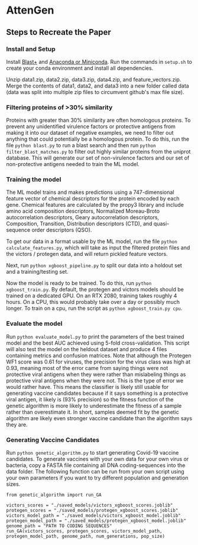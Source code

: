 # AttenGen


## Steps to Recreate the Paper
### Install and Setup
Install [Blast+](https://blast.ncbi.nlm.nih.gov/Blast.cgi?PAGE_TYPE=BlastDocs&DOC_TYPE=Download) and [Anaconda or Miniconda](https://docs.anaconda.com/anaconda/install/). Run the commands in `setup.sh` to create your conda environment and install all dependencies.

Unzip data1.zip, data2.zip, data3.zip, data4.zip, and feature_vectors.zip. Merge the contents of data1, data2, and data3 into a new folder called data (data was split into multiple zip files to circumvent github's max file size).

### Filtering proteins of >30% similarity
Proteins with greater than 30% similarity are often homologous proteins. To prevent any unidentified virulence factors or protective antigens from making it into our dataset of negative examples, we need to filter out anything that could potentially be a homologous protein. To do this, run the file `python blast.py` to run a blast search and then run `python filter_blast_matches.py` to filter out highly similar proteins from the uniprot database. This will generate our set of non-virulence factors and our set of non-protective antigens needed to train the ML model.

### Training the model
The ML model trains and makes predictions using a 747-dimensional feature vector of chemical descriptors for the protein encoded by each gene. Chemical features are calculated by the propy3 library and include amino acid composition descriptors, Normalized Moreau-Broto autocorrelation descriptors, Geary autocorrelation descriptors, Composition, Transition, Distribution descriptors (CTD), and quasi-sequence order descriptors (QSO). 

To get our data in a format usable by the ML model, run the file `python calculate_features.py`, which will take as input the filtered protein files and the victors / protegen data, and will return pickled feature vectors.

Next, run `python xgboost_pipeline.py` to split our data into a holdout set and a training/testing set.

Now the model is ready to be trained. To do this, run `python xgboost_train.py`. By default, the protegen and victors models should be trained on a dedicated GPU. On an RTX 2080, training takes roughly 4 hours. On a CPU, this would probably take over a day or possibly much longer. To train on a cpu, run the script as `python xgboost_train.py cpu`.

### Evaluate the model

Run `python evaluate_model.py` to print the parameters of the best trained model and the best AUC achieved using 5-fold cross-validation. This script will also test the model on the heldout dataset and produce 4 files containing metrics and confusion matrices. Note that although the Protegen WF1 score was 0.61 for viruses, the precision for the virus class was high at 0.93, meaning most of the error came from saying things were not protective viral antigens when they were rather than mislabeling things as protective viral antigens when they were not. This is the type of error we would rather have. This means the classifier is likely still usable for generating vaccine candidates because if it says something is a protective viral antigen, it likely is (93% precision) so the fitness function of the genetic algorithm is more likely to underestimate the fitness of a sample rather than overestimate it. In short, samples deemed fit by the genetic algorithm are likely even stronger vaccine candidate than the algorithm says they are.

### Generating Vaccine Candidates

Run `python genetic_algorithm.py` to start generating Covid-19 vaccine candidates. To generate vaccines with your own data for your own virus or bacteria, copy a FASTA file containing all DNA coding-sequences into the data folder. The following function can be run from your own script using your own parameters if you want to try different population and generation sizes.


``` 
from genetic_algorithm import run_GA

victors_scores = "./saved_models/victors_xgboost_scores.joblib"
protegen_scores = "./saved_models/protegen_xgboost_scores.joblib"
victors_model_path = "./saved_models/victors_xgboost_model.joblib"
protegen_model_path = "./saved_models/protegen_xgboost_model.joblib"
genome_path = "PATH TO CODING SEQUENCES"
run_GA(victors_scores, protegen_scores, victors_model_path, protegen_model_path, genome_path, num_generations, pop_size)
```